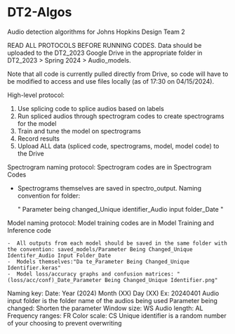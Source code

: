 # DT2-Algos
Audio detection algorithms for Johns Hopkins Design Team 2

READ ALL PROTOCOLS BEFORE RUNNING CODES. Data should be uploaded to the DT2_2023 Google Drive in the appropriate folder in DT2_2023 > Spring 2024 > Audio_models.

Note that all code is currently pulled directly from Drive, so code will have to be modified to access and use files locally (as of 17:30 on 04/15/2024).

High-level protocol:
1. Use splicing code to splice audios based on labels
2. Run spliced audios through spectrogram codes to create spectrograms for the model
3. Train and tune the model on spectrograms
4. Record results
5. Upload ALL data (spliced code, spectrograms, model, model code) to the Drive

Spectrogram naming protocol:
  Spectrogram codes are in Spectrogram Codes
  -  Spectrograms themselves are saved in spectro_output. Naming convention for folder:

       " Parameter being changed_Unique identifier_Audio input folder_Date "

Model naming protocol:
  Model training codes are in Model Training and Inference code
  
    -  All outputs from each model should be saved in the same folder with the convention: saved_models/Parameter Being Changed_Unique Identifer_Audio Input Folder_Date
    -  Models themselves:"Da te_Parameter Being Changed_Unique Identifier.keras"
    -  Model loss/accuracy graphs and confusion matrices: "(loss/acc/conf)_Date_Parameter Being Changed_Unique Identifier.png"

Naming key:
  Date: Year (2024) Month (XX) Day (XX)
    Ex: 20240401
  Audio input folder is the folder name of the audios being used
  Parameter being changed: Shorten the parameter
  Window size: WS
  Audio length: AL
  Frequency ranges: FR
  Color scale: CS
  Unique identifier is a random number of your choosing to prevent overwriting


